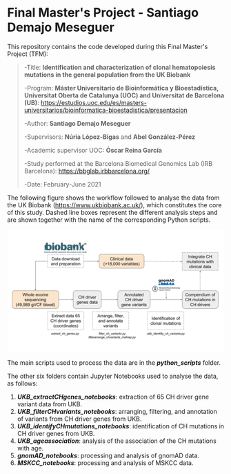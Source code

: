 # Final Master's Project - Santiago Demajo Meseguer

This repository contains the code developed during this Final Master's Project (TFM):

> -Title: **Identification and characterization of clonal hematopoiesis mutations in the general population from the UK Biobank**
>
> -Program: **Máster Universitario de Bioinformática y Bioestadística, Universitat Oberta de Catalunya (UOC) and Universitat de Barcelona (UB)**: https://estudios.uoc.edu/es/masters-universitarios/bioinformatica-bioestadistica/presentacion
>
> -Author: **Santiago Demajo Meseguer**
>
> -Supervisors: **Núria López-Bigas** and **Abel González-Pérez**
>
> -Academic supervisor UOC: **Óscar Reina García**
>
> -Study performed at the Barcelona Biomedical Genomics Lab (IRB Barcelona): https://bbglab.irbbarcelona.org/
>
> -Date: February-June 2021

The following figure shows the workflow followed to analyse the data from the UK Biobank (https://www.ukbiobank.ac.uk/), which constitutes the core of this study. Dashed line boxes represent the different analysis steps and are shown together with the name of the corresponding Python scripts.

![alt text](Methods_diagram.svg "Methods diagram")

The main scripts used to process the data are in the ***python_scripts*** folder.

The other six folders contain Jupyter Notebooks used to analyse the data, as follows:

1. ***UKB_extractCHgenes_notebooks***: extraction of 65 CH driver gene variant data from UKB.
2. ***UKB_filterCHvariants_notebooks***: arranging, filtering, and annotation of variants from CH driver genes from UKB.
3. ***UKB_identifyCHmutations_notebooks***: identification of CH mutations in CH driver genes from UKB.
4. ***UKB_ageassociation***: analysis of the association of the CH mutations with age.
5. ***gnomAD_notebooks***: processing and analysis of gnomAD data.
6. ***MSKCC_notebooks***: processing and analysis of MSKCC data.
